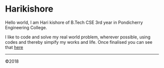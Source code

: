 # Harikishore
<p>Hello world, I am Hari kishore of B.Tech CSE 3rd year in Pondicherry Engineering College.</p>
<p>
I like to code and solve my real world problem, wherever possible, using codes and thereby simpify my works and life.
Once finalised you can see that <a href="#">here</a>
</p>
<hr>
&copy;2018
